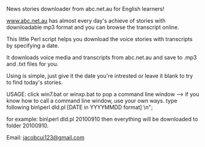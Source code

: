 News stories downloader from abc.net.au for English learners!

www.abc.net.au has almost every day's achieve of stories with downloadable mp3 format and you can browse the transcript online.

This little Perl script helps you download the voice stories with transcripts by specifying a date.

It downloads voice media and transcripts from abc.net.au and save to .mp3 and .txt files for you.

Using is simple, just give it the date you're intrested or leave it blank to try to find today's stories.

USAGE:
	click win7.bat or winxp.bat to pop a command line window --> if you know how to call a command line window, use your own ways.
	type following
	bin\perl dld.pl [DATE in YYYYMMDD format] \n";

for example:
	bin\perl dld.pl 20100910
	then everything will be downloaded to folder 20100910.

Email: jacobcui123@gmail.com
